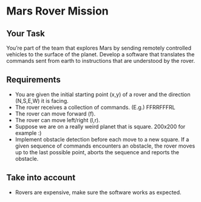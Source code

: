 # Mars Rover Mission

## Your Task
You’re part of the team that explores Mars by sending remotely controlled vehicles to the surface
of the planet. Develop a software that translates the commands sent from earth to instructions
that are understood by the rover.

## Requirements

- You are given the initial starting point (x,y) of a rover and the direction (N,S,E,W)
it is facing.
- The rover receives a collection of commands. (E.g.) FFRRFFFRL
- The rover can move forward (f).
- The rover can move left/right (l,r).
- Suppose we are on a really weird planet that is square. 200x200 for example :)
- Implement obstacle detection before each move to a new square. If a given
sequence of commands encounters an obstacle, the rover moves up to the last
possible point, aborts the sequence and reports the obstacle.

## Take into account

- Rovers are expensive, make sure the software works as expected.